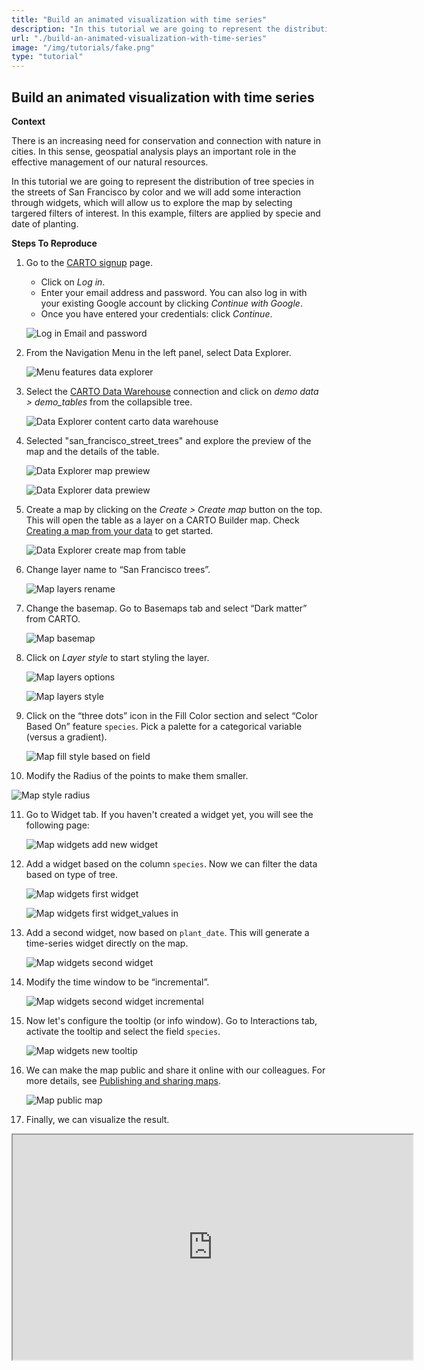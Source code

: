 ```yaml
---
title: "Build an animated visualization with time series"
description: "In this tutorial we are going to represent the distribution of the most populated places by applying colours to each type of place and a point size based on the maximum population." 
url: "./build-an-animated-visualization-with-time-series" 
image: "/img/tutorials/fake.png" 
type: "tutorial"
---
```

## Build an animated visualization with time series

**Context**

There is an increasing need for conservation and connection with nature in cities. In this sense, geospatial analysis plays an important role in the effective management of our natural resources.

<!-- This dataset is provided by San Francisco Department of Public Works, and it includes a list of maintained streets trees including: Planting data, species and location. -->

In this tutorial we are going to represent the distribution of tree species in the streets of San Francisco by color and we will add some interaction through widgets, which will allow us to explore the map by selecting targered filters of interest. In this example, filters are applied by specie and date of planting.

**Steps To Reproduce** 

1. Go to the <a href="http://app.carto.com/signup" target="_blank">CARTO signup</a> page.
   - Click on *Log in*.
   - Enter your email address and password. You can also log in with your existing Google account by clicking *Continue with Google*.
   - Once you have entered your credentials: click *Continue*.

   ![Log in Email and password](/img/cloud-native-workspace/get-started/login.png)

2. From the Navigation Menu in the left panel, select Data Explorer. 

   ![Menu features data explorer](/img/cloud-native-workspace/tutorials/tutorial1_the_menu_features_data_explorer.png)

3. Select the [CARTO Data Warehouse](../../connections/carto-data-warehouse) connection and click on *demo data > demo_tables* from the collapsible tree. 

   ![Data Explorer content carto data warehouse](/img/cloud-native-workspace/tutorials/tutorial1_content_carto_dw.png)

4. Selected "san_francisco_street_trees" and explore the preview of the map and the details of the table. 

   ![Data Explorer map prewiew](/img/cloud-native-workspace/tutorials/tutorial2_map_preview.png)

   ![Data Explorer data prewiew](/img/cloud-native-workspace/tutorials/tutorial2_data_preview.png)

5. Create a map by clicking on the *Create > Create map* button on the top. This will open the table as a layer on a CARTO Builder map. Check [Creating a map from your data](../../data-explorer/creating-a-map-from-your-data) to get started.

   ![Data Explorer create map from table](/img/cloud-native-workspace/tutorials/tutorial2_create_map_from_table.png)

6. Change layer name to “San Francisco trees”.

   ![Map layers rename](/img/cloud-native-workspace/tutorials/tutorial2_map_layer_rename.png)

7. Change the basemap. Go to Basemaps tab and select “Dark matter” from CARTO.

    ![Map basemap](/img/cloud-native-workspace/tutorials/tutorial2_map_basemap.png)

8. Click on *Layer style* to start styling the layer.

   ![Map layers options](/img/cloud-native-workspace/tutorials/tutorial2_map_layer_options.png)

   ![Map layers style](/img/cloud-native-workspace/tutorials/tutorial2_map_layer_style.png)

9. Click on the “three dots” icon in the Fill Color section and select “Color Based On” feature `species`. Pick a palette for a categorical variable (versus a gradient).  

   ![Map fill style based on field](/img/cloud-native-workspace/tutorials/tutorial2_map_fill_based_on.png)

10. Modify the Radius of the points to make them smaller.
 
   ![Map style radius](/img/cloud-native-workspace/tutorials/tutorial2_map_radius.png)

11. Go to Widget tab. If you haven't created a widget yet, you will see the following page:

    ![Map widgets add new widget](/img/cloud-native-workspace/tutorials/tutorial2_map_add_new_widget.png)

12. Add a widget based on the column `species`. Now we can filter the data based on type of tree.

    ![Map widgets first widget](/img/cloud-native-workspace/tutorials/tutorial2_map_first_widget.png)

    ![Map widgets first widget_values in](/img/cloud-native-workspace/tutorials/tutorial2_map_first_widget_valuesin.png)

13. Add a second widget, now based on `plant_date`. This will generate a time-series widget directly on the map.

    ![Map widgets second widget](/img/cloud-native-workspace/tutorials/tutorial2_map_second_widget.png)

14. Modify the time window to be “incremental”.

    ![Map widgets second widget incremental](/img/cloud-native-workspace/tutorials/tutorial2_map_second_widget_incremental.png)


14. Now let's configure the tooltip (or info window). Go to Interactions tab, activate the tooltip and select the field `species`. 

    ![Map widgets new tooltip](/img/cloud-native-workspace/tutorials/tutorial2_map_tooltip.png)

15. We can make the map public and share it online with our colleagues. For more details, see [Publishing and sharing maps](../../maps/publishing-and-sharing-maps).

    ![Map public map](/img/cloud-native-workspace/tutorials/tutorial2_map_public.png)

16. Finally, we can visualize the result.

   <iframe width="640px" height="360px" src="https://gcp-europe-west1.app.carto.com/map/7bcfaa45-137f-4ecc-8527-5f40f54ada7d"></iframe>